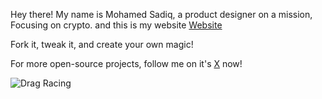 Hey there! My name is Mohamed Sadiq, a product designer on a mission, Focusing on crypto. and this is my website [Website](https://mohamedsadiq.me/)

Fork it, tweak it, and create your own magic!

For more open-source projects, follow me on it's [X](https://x.com/sadiq_moo) now!



![Drag Racing](https://layers-uploads-prod.s3.eu-west-2.amazonaws.com/d417884d-1a05-4e7a-8318-f7991aeecce5-thumb.jpeg)
